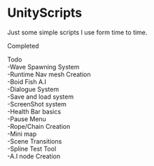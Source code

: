 # UnityScripts
Just some simple scripts I use form time to time.

Completed  


Todo  
-Wave Spawning System  
-Runtime Nav mesh Creation  
-Boid Fish A.I  
-Dialogue System   
-Save and load system  
-ScreenShot system  
-Health Bar basics  
-Pause Menu  
-Rope/Chain Creation  
-Mini map  
-Scene Transitions  
-Spline Test Tool  
-A.I node Creation  
